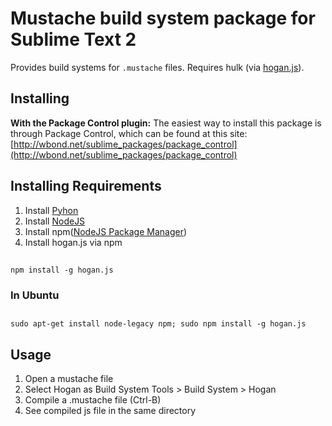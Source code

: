 Mustache build system package for Sublime Text 2
======================================

Provides build systems for `.mustache` files. Requires hulk (via [hogan.js](http://twitter.github.com/hogan.js/)).

Installing
----------
**With the Package Control plugin:** The easiest way to install this package is through Package Control, which can be found at this site: [http://wbond.net/sublime_packages/package_control](http://wbond.net/sublime_packages/package_control)

Installing Requirements
----------

1. Install [Pyhon](http://www.python.org)
2. Install [NodeJS](http://nodejs.org)
3. Install npm([NodeJS Package Manager](https://npmjs.org/doc/README.html))
4. Install hogan.js via npm

## 
    npm install -g hogan.js
    
### In Ubuntu

##
    sudo apt-get install node-legacy npm; sudo npm install -g hogan.js
    
Usage
----------

1. Open a mustache file
2. Select Hogan as Build System Tools > Build System > Hogan
3. Compile a .mustache file (Ctrl-B)
4. See compiled js file in the same directory
